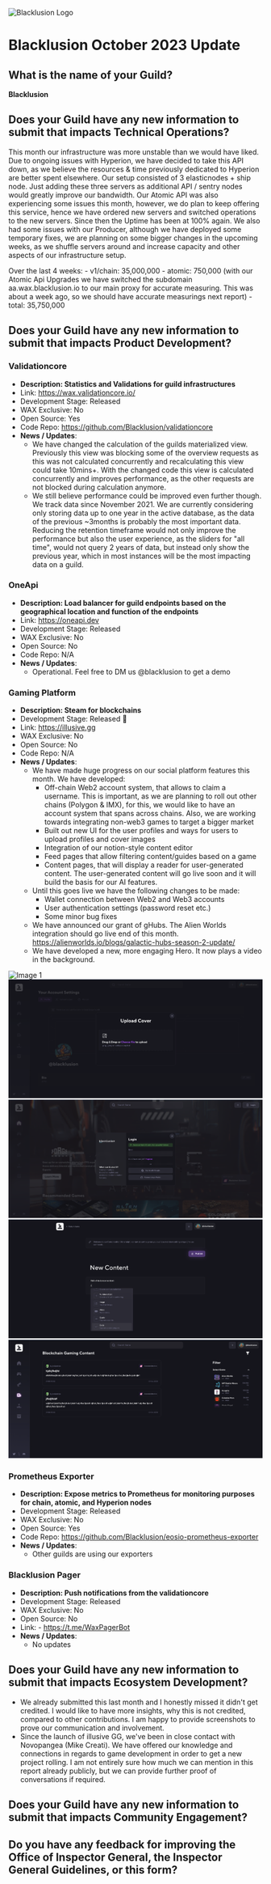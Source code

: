 ![Blacklusion Logo](https://blacklusion.com/resources/blacklusion_logo_192.png)
# Blacklusion October 2023 Update

## What is the name of your Guild?

**Blacklusion**

## Does your Guild have any new information to submit that impacts Technical Operations?
This month our infrastructure was more unstable than we would have liked. Due to ongoing issues with Hyperion, we have decided to take this API down, as we believe the resources & time previously dedicated to Hyperion are better spent elsewhere. Our setup consisted of 3 elasticnodes + ship node. Just adding these three servers as additional API / sentry nodes would greatly improve our bandwidth. Our Atomic API was also experiencing some issues this month, however, we do plan to keep offering this service, hence we have ordered new servers and switched operations to the new servers. Since then the Uptime has been at 100% again. We also had some issues with our Producer, although we have deployed some temporary fixes, we are planning on some bigger changes in the upcoming weeks, as we shuffle servers around and increase capacity and other aspects of our infrastructure setup.

Over the last 4 weeks:
    - v1/chain: 35,000,000
    - atomic: 750,000 (with our Atomic Api Upgrades we have switched the subdomain aa.wax.blacklusion.io to our main proxy for accurate measuring. This was about a week ago, so we should have accurate measurings next report)
    - total: 35,750,000

## Does your Guild have any new information to submit that impacts Product Development?

### Validationcore
- **Description: Statistics and Validations for guild infrastructures**
- Link: https://wax.validationcore.io/
- Development Stage: Released
- WAX Exclusive: No
- Open Source: Yes
- Code Repo: https://github.com/Blacklusion/validationcore
- **News / Updates**:
    - We have changed the calculation of the guilds materialized view. Previously this view was blocking some of the overview requests as this was not calculated concurrently and recalculating this view could take 10mins+. With the changed code this view is calculated concurrently and improves performance, as the other requests are not blocked during calculation anymore.
    - We still believe performance could be improved even further though. We track data since November 2021. We are currently considering only storing data up to one year in the active database, as the data of the previous ~3months is probably the most important data. Reducing the retention timeframe would not only improve the performance but also the user experience, as the sliders for "all time", would not query 2 years of data, but instead only show the previous year, which in most instances will be the most impacting data on a guild.

### OneApi
- **Description: Load balancer for guild endpoints based on the geographical location and function of the endpoints**
- Link: https://oneapi.dev
- Development Stage: Released
- WAX Exclusive: No
- Open Source: No
- Code Repo: N/A
- **News / Updates**:  
    - Operational. Feel free to DM us @blacklusion to get a demo


### Gaming Platform
- **Description: Steam for blockchains**
- Development Stage: Released 🥳
- Link: https://illusive.gg
- WAX Exclusive: No
- Open Source: No
- Code Repo: N/A
- **News / Updates**:
    - We have made huge progress on our social platform features this month. We have developed:
        - Off-chain Web2 account system, that allows to claim a username. This is important, as we are planning to roll out other chains (Polygon & IMX), for this, we would like to have an account system that spans across chains. Also, we are working towards integrating non-web3 games to target a bigger market
        - Built out new UI for the user profiles and ways for users to upload profiles and cover images
        - Integration of our notion-style content editor
        - Feed pages that allow filtering content/guides based on a game
        - Content pages, that will display a reader for user-generated content. The user-generated content will go live soon and it will build the basis for our AI features.
    - Until this goes live we have the following changes to be made:
        - Wallet connection between Web2 and Web3 accounts
        - User authentication settings (password reset etc.)
        - Some minor bug fixes
    - We have announced our grant of gHubs. The Alien Worlds integration should go live end of this month. https://alienworlds.io/blogs/galactic-hubs-season-2-update/
    - We have developed a new, more engaging Hero. It now plays a video in the background.
    
![Image 1](https://github.com/Blacklusion/guild-submissions/blob/ec4e6afb82f8bbc10863bd1b1f459f9b40805ebb/2023%20October/image1.png)
![Image 2](https://github.com/Blacklusion/guild-submissions/blob/ec4e6afb82f8bbc10863bd1b1f459f9b40805ebb/2023%20October/image2.png)
![Image 3](https://github.com/Blacklusion/guild-submissions/blob/ec4e6afb82f8bbc10863bd1b1f459f9b40805ebb/2023%20October/image3.png)
![Image 4](https://github.com/Blacklusion/guild-submissions/blob/ec4e6afb82f8bbc10863bd1b1f459f9b40805ebb/2023%20October/image4.png)
![Image 5](https://github.com/Blacklusion/guild-submissions/blob/ec4e6afb82f8bbc10863bd1b1f459f9b40805ebb/2023%20October/image5.png)    
    
### Prometheus Exporter
- **Description: Expose metrics to Prometheus for monitoring purposes for chain, atomic, and Hyperion nodes**
- Development Stage: Released
- WAX Exclusive: No
- Open Source: Yes
- Code Repo: https://github.com/Blacklusion/eosio-prometheus-exporter
- **News / Updates**:  
    - Other guilds are using our exporters

### Blacklusion Pager
- **Description: Push notifications from the validationcore**
- Development Stage: Released
- WAX Exclusive: No
- Open Source: No
- Link: - https://t.me/WaxPagerBot 
- **News / Updates**:
    - No updates

## Does your Guild have any new information to submit that impacts Ecosystem Development?
- We already submitted this last month and I honestly missed it didn't get credited. I would like to have more insights, why this is not credited, compared to other contributions. I am happy to provide screenshots to prove our communication and involvement.
- Since the launch of illusive GG, we've been in close contact with Novopangea (Mike Creati). We have offered our knowledge and connections in regards to game development in order to get a new project rolling. I am not entirely sure how much we can mention in this report already publicly, but we can provide further proof of conversations if required.

## Does your Guild have any new information to submit that impacts Community Engagement?
    

## Do you have any feedback for improving the Office of Inspector General, the Inspector General Guidelines, or this form?
